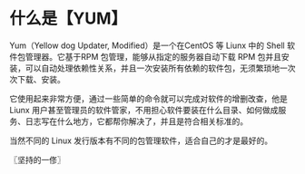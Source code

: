 # 什么是【YUM】
Yum（Yellow dog Updater, Modified）是一个在CentOS 等 Liunx 中的 Shell 软件包管理器。它基于RPM 包管理，能够从指定的服务器自动下载 RPM 包并且安装，可以自动处理依赖性关系，并且一次安装所有依赖的软件包，无须繁琐地一次次下载、安装。

它使用起来非常方便，通过一些简单的命令就可以完成对软件的增删改查，他是 Liunx 用户甚至管理员的软件管家，不用担心软件要装在什么目录、如何做成服务、日志写在什么地方，它都帮你解决了，并且是符合相关标准的。

当然不同的 Linux 发行版本有不同的包管理软件，适合自己的才是最好的。

〖坚持的一俢〗
